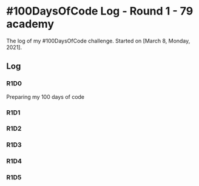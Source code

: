 # #100DaysOfCode Log - Round 1 - 79 academy
The log of my #100DaysOfCode challenge. Started on [March 8, Monday, 2021].

## Log

### R1D0
Preparing my 100 days of code

### R1D1
### R1D2
### R1D3
### R1D4
### R1D5

